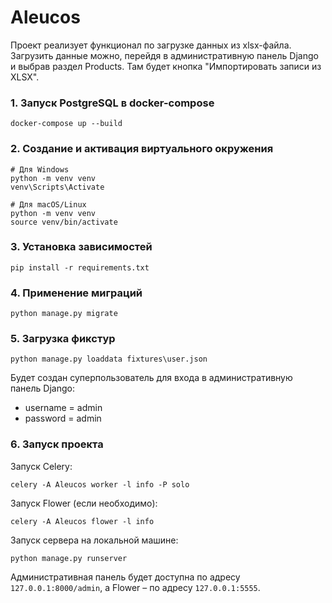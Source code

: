 # Aleucos 

Проект реализует функционал по загрузке данных из xlsx-файла. Загрузить данные можно, перейдя в административную панель Django и выбрав раздел Products. Там будет кнопка "Импортировать записи из XLSX".

### 1. Запуск PostgreSQL в docker-compose 

```
docker-compose up --build
``` 

### 2. Создание и активация виртуального окружения

```
# Для Windows
python -m venv venv
venv\Scripts\Activate

# Для macOS/Linux
python -m venv venv
source venv/bin/activate

``` 

### 3. Установка зависимостей

```
pip install -r requirements.txt
``` 

### 4. Применение миграций

```
python manage.py migrate
``` 

### 5. Загрузка фикстур

```
python manage.py loaddata fixtures\user.json
``` 
Будет создан суперпользователь для входа в административную панель Django: 
- username = admin 
- password = admin

### 6. Запуск проекта
Запуск Celery: 
```
celery -A Aleucos worker -l info -P solo
``` 
Запуск Flower (если необходимо): 
``` 
celery -A Aleucos flower -l info    
```  
Запуск сервера на локальной машине:

```
python manage.py runserver
``` 
Административная панель будет доступна по адресу `127.0.0.1:8000/admin`, а Flower – по адресу `127.0.0.1:5555`.